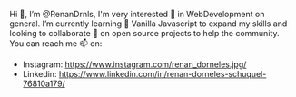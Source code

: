 Hi 👋, I’m @RenanDrnls, 
I'm very interested 👀 in WebDevelopment on general.
I’m currently learning 🌱 Vanilla Javascript to expand my skills and 
looking to collaborate 💞️ on open source projects to help the community.
You can reach me 📫 on:
- Instagram: https://www.instagram.com/renan_dorneles.jpg/
- Linkedin: https://www.linkedin.com/in/renan-dorneles-schuquel-76810a179/
